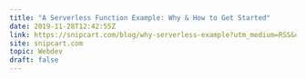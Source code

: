 ```yaml
---
title: "A Serverless Function Example: Why & How to Get Started"
date: 2019-11-28T12:42:55Z
link: https://snipcart.com/blog/why-serverless-example?utm_medium=RSS&utm_source=hune
site: snipcart.com
topic: Webdev
draft: false
---
```

